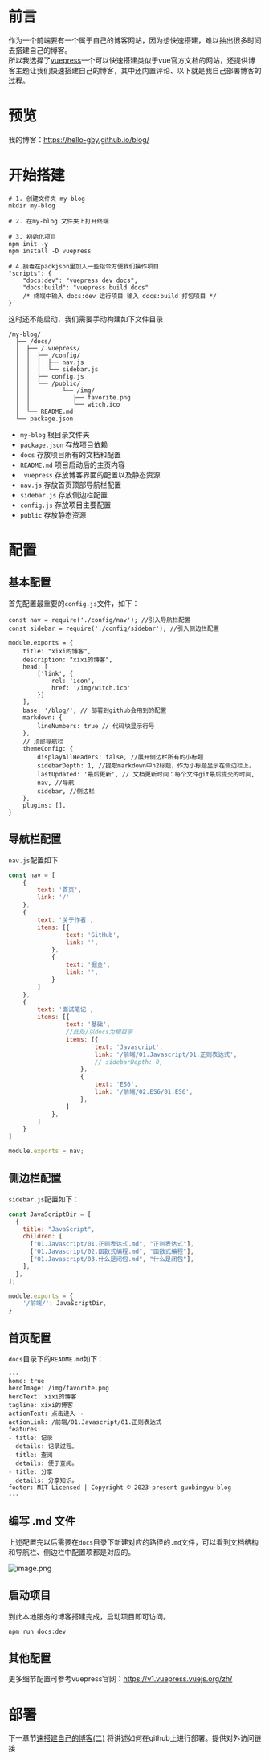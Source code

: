

# 前言
作为一个前端要有一个属于自己的博客网站，因为想快速搭建，难以抽出很多时间去搭建自己的博客。  
所以我选择了[vuepress](https://vuepress.vuejs.org/zh/)一个可以快速搭建类似于vue官方文档的网站，还提供博客主题让我们快速搭建自己的博客，其中还内置评论、以下就是我自己部署博客的过程。

# 预览
我的博客：https://hello-gby.github.io/blog/

# 开始搭建
```
# 1. 创建文件夹 my-blog
mkdir my-blog

# 2. 在my-blog 文件夹上打开终端

# 3. 初始化项目
npm init -y
npm install -D vuepress

# 4.接着在packjson里加入一些指令方便我们操作项目 
"scripts": { 
    "docs:dev": "vuepress dev docs", 
    "docs:build": "vuepress build docs" 
    /* 终端中输入 docs:dev 运行项目 输入 docs:build 打包项目 */ 
} 
```
这时还不能启动，我们需要手动构建如下文件目录

```
/my-blog/
  ├── /docs/
  │  ├── /.vuepress/
  │  │  ├── /config/
  │  │  │  ├── nav.js
  │  │  │  └── sidebar.js
  │  │  ├── config.js
  │  │  └── /public/
  │  │         └── /img/
  │  │            ├── favorite.png
  │  │            └── witch.ico
  │  └── README.md
  └── package.json
```
-   `my-blog` 根目录文件夹
-   `package.json` 存放项目依赖
-   `docs` 存放项目所有的文档和配置
-   `README.md` 项目启动后的主页内容
-   `.vuepress` 存放博客界面的配置以及静态资源
-   `nav.js` 存放首页顶部导航栏配置
-   `sidebar.js` 存放侧边栏配置
-   `config.js` 存放项目主要配置
-   `public` 存放静态资源
# 配置
## 基本配置
首先配置最重要的`config.js`文件，如下：
```
const nav = require('./config/nav'); //引入导航栏配置
const sidebar = require('./config/sidebar'); //引入侧边栏配置

module.exports = {
    title: "xixi的博客",
    description: "xixi的博客",
    head: [
        ['link', {
            rel: 'icon',
            href: '/img/witch.ico'
        }]
    ],
    base: '/blog/', // 部署到github会用到的配置
    markdown: {
        lineNumbers: true // 代码块显示行号
    },
    // 顶部导航栏
    themeConfig: {
        displayAllHeaders: false, //展开侧边栏所有的小标题
        sidebarDepth: 1, //提取markdown中h2标题，作为小标题显示在侧边栏上。
        lastUpdated: '最后更新', // 文档更新时间：每个文件git最后提交的时间,
        nav, //导航
        sidebar, //侧边栏
    },
    plugins: [],
}
```
## 导航栏配置
`nav.js`配置如下
```js
const nav = [
    {
        text: '首页',
        link: '/'
    },
    {
        text: '关于作者',
        items: [{
                text: 'GitHub',
                link: '',
            },
            {
                text: '掘金',
                link: '',
            }
        ]
    },
    {
        text: '面试笔记',
        items: [{
                text: '基础',
                //此处/以docs为根目录
                items: [{
                        text: 'Javascript',
                        link: '/前端/01.Javascript/01.正则表达式',
                        // sidebarDepth: 0,
                    },
                    {
                        text: 'ES6',
                        link: '/前端/02.ES6/01.ES6',
                    },
                ]
            },
        ]
    }
]

module.exports = nav;
```
## 侧边栏配置
`sidebar.js`配置如下：
```js
const JavaScriptDir = [
  {
    title: "JavaScript",
    children: [
      ["01.Javascript/01.正则表达式.md", "正则表达式"],
      ["01.Javascript/02.函数式编程.md", "函数式编程"],
      ["01.Javascript/03.什么是闭包.md", "什么是闭包"],
    ],
  },
];

module.exports = {
    '/前端/': JavaScriptDir,
}
```
## 首页配置
`docs`目录下的`README.md`如下：
```
---
home: true
heroImage: /img/favorite.png
heroText: xixi的博客
tagline: xixi的博客
actionText: 点击进入 →
actionLink: /前端/01.Javascript/01.正则表达式
features:
- title: 记录
  details: 记录过程。
- title: 查阅
  details: 便于查阅。
- title: 分享
  details: 分享知识。
footer: MIT Licensed | Copyright © 2023-present guobingyu-blog
---
```
## 编写 .md 文件
上述配置完以后需要在`docs`目录下新建对应的路径的`.md`文件，可以看到文档结构和导航栏、侧边栏中配置项都是对应的。

![image.png](https://p1-juejin.byteimg.com/tos-cn-i-k3u1fbpfcp/45ef0c0a1c1640109b66dcc8888fa10f~tplv-k3u1fbpfcp-watermark.image?)

## 启动项目
到此本地服务的博客搭建完成，启动项目即可访问。
```
npm run docs:dev
```
## 其他配置
更多细节配置可参考vuepress官网：https://v1.vuepress.vuejs.org/zh/

# 部署
下一章节[速搭建自己的博客(二)](https://juejin.cn/post/7195560140555567141) 将讲述如何在github上进行部署。提供对外访问链接
 
